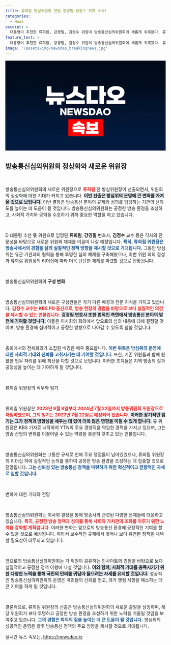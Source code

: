 ```yaml
---
title: 류희림 방심위원장 연임 강경필·김정수 위촉 소식!
categories:
  - News
excerpt: >
  대통령이 추천한 류희림, 강경필, 김정수 위원이 방송통신심의위원회에 새롭게 위촉됐다. 류희림이 위원장으로 선출된 이번 회의에서는 법조계와 방송계의 권위가 결합된 인물들이 주목받고 있다. 클릭하고 더 알아보세요!
feature_text: >
  대통령이 추천한 류희림, 강경필, 김정수 위원이 방송통신심의위원회에 새롭게 위촉됐다. 류희림이 위원장으로 선출된 이번 회의에서는 법조계와 방송계의 권위가 결합된 인물들이 주목받고 있다. 클릭하고 더 알아보세요!
image: '/assets/img/newsdao_breakingnews.jpg'
---
```


<p><img src="/assets/img/newsdao_breakingnews.jpg" alt="flaretime 속보" /></p>

<h2 data-ke-size="size26">방송통신심의위원회 정상화와 새로운 위원장</h2>

<p data-ke-size="size16">&nbsp;</p>

<p>방송통신심의위원회의 새로운 위원장으로 <b><span style="color: #ee2323;">류희림</span></b> 전 방심위원장이 선출되면서, 위원회의 정상화에 대한 기대가 커지고 있습니다. <b><span style="background-color: #21538527;">이번 선출은 방심위의 운영에 큰 변화를 가져올 것으로 보입니다.</span></b> 이번 결정은 방송통신 분야의 규제와 심의를 담당하는 기관의 신뢰도를 높이는 데 도움이 될 것입니다. 방송통신심의위원회는 공정한 방송 환경을 조성하고, 사회적 가치와 공익을 수호하기 위해 중요한 역할을 하고 있습니다.</p>

<p data-ke-size="size16">&nbsp;</p>

<p>D 대통령 추천 몫 위원으로 임명된 <b>류희림</b>, <b>강경필</b> 변호사, <b>김정수</b> 교수 등은 각자의 전문성을 바탕으로 새로운 위원회 체제를 이끌어 나갈 예정입니다. <b><span style="color: #1a5490;">특히, 류희림 위원장은 방송사에서의 경험을 살려 실질적인 정책 방향을 제시할 것으로 기대됩니다.</span></b> 그동안 방심위는 유관 기관과의 협력을 통해 투명한 심의 체제를 구축해왔으나, 이번 위원 회의 결성과 류희림 위원장의 리더십에 따라 더욱 단단한 체계를 마련할 것으로 전망됩니다.</p>

<p data-ke-size="size16">&nbsp;</p>

<p>방송통신심의위원회의 <b>구성 변화</b></p>

<p data-ke-size="size16">&nbsp;</p>

<p>방송통신심의위원회의 새로운 구성원들은 각기 다른 배경과 전문 지식을 가지고 있습니다. <b><span style="color: #ee2323;">김정수 교수는 KBS PD 출신으로, 방송 현장의 경험을 바탕으로 보다 실질적인 의견을 제시할 수 있는 인물입니다.</span></b> <b><span style="background-color: #21538527;">강경필 변호사 또한 법적인 측면에서 방송통신 분야의 발전에 기여할 것입니다.</span></b> 이들은 이사회의 회의에서 앞으로의 심의 내용에 대해 결정할 것이며, 방송 환경에 심미적이고 공정한 방향으로 나아갈 수 있도록 힘쓸 것입니다. </p>

<p data-ke-size="size16">&nbsp;</p>

<p>총회에서의 전체회의가 소집된 배경은 매우 중요합니다. <b><span style="color: #1a5490;">이번 위촉은 방심위의 운영에 대한 사회적 기대와 신뢰를 고취시키는 데 기여할 것입니다.</span></b> 또한, 기존 위원들과 함께 원활한 업무 처리를 위해 최선을 다할 것으로 보입니다. 이러한 조치들은 지역 방송의 질과 공정성을 높이는 데 기여하게 될 것입니다.</p>

<p data-ke-size="size16">&nbsp;</p>

<p>류희림 위원장의 직무와 임기</p>

<p data-ke-size="size16">&nbsp;</p>

<p>류희림 위원장은 <b><span style="color: #ee2323;">2023년 9월 8일부터 2024년 7월 22일까지 방통위원회 위원장으로 재임하였으며, 그의 임기는 2027년 7월 22일로 예정되어 있습니다.</span></b> <b><span style="background-color: #21538527;">이러한 장기적인 임기는 그가 정책과 방향성을 세우는 데 있어 더욱 많은 영향을 미칠 수 있게 합니다.</span></b> 류 위원장은 KBS 기자로 시작하여 YTN의 주요 경영직을 역임한 경력을 가지고 있으며, 그는 방송 산업의 변화를 이끌어낼 수 있는 역량을 충분히 갖추고 있는 인물입니다.</p>

<p data-ke-size="size16">&nbsp;</p>

<p>방송통신심의위원회는 그동안 규제로 인해 주요 쟁점들이 남아있었으나, 류희림 위원장의 리더십 하에 실질적인 논의를 통하여 공정한 방송 환경을 조성하는 데 집중할 것으로 전망됩니다. <b><span style="color: #1a5490;">그는 신뢰성 있는 방송통신 정책을 마련하기 위한 혁신적이고 전향적인 자세로 임할 것입니다.</span></b></p>

<p data-ke-size="size16">&nbsp;</p>

<p>변화에 대한 기대와 전망</p>

<p data-ke-size="size16">&nbsp;</p>

<p>방송통신심의위원회는 이사회 결정을 통해 방송사와 관련된 다양한 문제들에 대응하고 있습니다. <b><span style="color: #ee2323;">특히, 공정한 방송 정책과 심의를 통해 사회와 가치관의 조화를 이루기 위한 노력을 강화할 계획입니다.</span></b> 이러한 변화는 앞으로의 방송통신 환경에 긍정적인 기여를 할 수 있을 것으로 예상됩니다. 따라서 보수적인 규제에서 벗어나 보다 유연한 정책을 채택할 필요성이 대두되고 있습니다. </p>

<p data-ke-size="size16">&nbsp;</p>

<p>앞으로의 방송통신심의위원회는 각 위원이 공유하는 인사이트와 경험을 바탕으로 보다 실질적이고 공정한 정책 이행에 나설 것입니다. <b><span style="background-color: #21538527;">이와 함께, 사회적 기대를 충족시키기 위한 다양한 노력을 통해 국민의 민의를 귀담아 들으려는 자세를 유지할 것입니다.</span></b> 성공적인 방송통신심의위원회의 운영은 국민들의 신뢰를 얻고, 과거 쟁점 사항을 해소하는 데 큰 기여를 하게 될 것입니다. </p>

<p data-ke-size="size16">&nbsp;</p>

<p>결론적으로, 류희림 위원장의 선출은 방송통신심의위원회의 새로운 출발을 상징하며, 해당 위원회가 보다 투명하고 공정한 방송 환경을 조성하기 위한 노력을 기울일 것임을 보여주고 있습니다. <b><span style="color: #1a5490;">그의 경험은 회의의 질을 높이는 데 큰 도움이 될 것입니다.</span></b> 방심위의 성공적인 운영은 향후 방송통신 정책의 주요 방향을 제시할 것으로 기대됩니다.</p>
실시간 뉴스 속보는, <a href="https://newsdao.kr" rel="dofollow">https://newsdao.kr</a>


